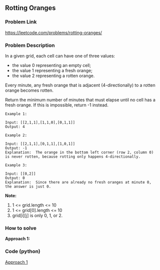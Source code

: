 ## Rotting Oranges

### Problem Link

https://leetcode.com/problems/rotting-oranges/

### Problem Description 

In a given grid, each cell can have one of three values:

* the value 0 representing an empty cell;
* the value 1 representing a fresh orange;
* the value 2 representing a rotten orange.

Every minute, any fresh orange that is adjacent (4-directionally) to a rotten orange becomes rotten.

Return the minimum number of minutes that must elapse until no cell has a fresh orange.  If this is impossible, return -1 instead.

```
Example 1: 

Input: [[2,1,1],[1,1,0],[0,1,1]]
Output: 4

```

```
Example 2: 

Input: [[2,1,1],[0,1,1],[1,0,1]]
Output: -1
Explanation:  The orange in the bottom left corner (row 2, column 0) is never rotten, because rotting only happens 4-directionally.

```

```
Example 3: 

Input: [[0,2]]
Output: 0
Explanation:  Since there are already no fresh oranges at minute 0, the answer is just 0.

```

**Note:**
1. 1 <= grid.length <= 10
2. 1 <= grid[0].length <= 10
3. grid[i][j] is only 0, 1, or 2.

### How to solve 

**Approach 1:** 


### Code (python)

[Approach 1](https://github.com/yanray/leetcode/blob/master/medium/0994Rotting_Oranges/0994Rotting_Oranges1.py)

```python

```
